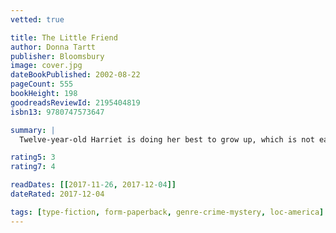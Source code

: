 ```yaml
---
vetted: true

title: The Little Friend
author: Donna Tartt
publisher: Bloomsbury
image: cover.jpg
dateBookPublished: 2002-08-22
pageCount: 555
bookHeight: 198
goodreadsReviewId: 2195404819
isbn13: 9780747573647

summary: |
  Twelve-year-old Harriet is doing her best to grow up, which is not easy as her mother is permanently on medication, her father has silently moved to another city, and her serene sister rarely notices anything. All of them are still suffering from the shocking and mysterious death of her brother Robin twelve years earlier, and it seems to Harriet that the family may never recover. So, inspired by Captain Scott, Houdini, and Robert Louis Stevenson, she sets out with her only friend Hely to find Robin's murderer and punish him. But what starts out as a child's game soon becomes a dark and dangerous journey into the menacing underworld of a small Mississippi town.

rating5: 3
rating7: 4

readDates: [[2017-11-26, 2017-12-04]]
dateRated: 2017-12-04

tags: [type-fiction, form-paperback, genre-crime-mystery, loc-america]
---
```

